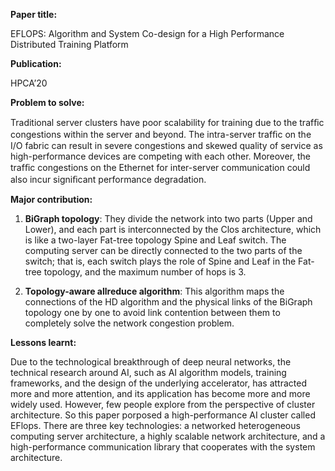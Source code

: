 **Paper title:**

EFLOPS: Algorithm and System Co-design for a High Performance Distributed
Training Platform

**Publication:**

HPCA’20

**Problem to solve:**

Traditional server clusters have poor scalability for training due to the trafﬁc
congestions within the server and beyond. The intra-server trafﬁc on the I/O
fabric can result in severe congestions and skewed quality of service as
high-performance devices are competing with each other. Moreover, the trafﬁc
congestions on the Ethernet for inter-server communication could also incur
signiﬁcant performance degradation.

**Major contribution:**

1.  **BiGraph topology**: They divide the network into two parts (Upper and
    Lower), and each part is interconnected by the Clos architecture, which is
    like a two-layer Fat-tree topology Spine and Leaf switch. The computing
    server can be directly connected to the two parts of the switch; that is,
    each switch plays the role of Spine and Leaf in the Fat-tree topology, and
    the maximum number of hops is 3.

2.  **Topology-aware allreduce algorithm**: This algorithm maps the connections
    of the HD algorithm and the physical links of the BiGraph topology one by
    one to avoid link contention between them to completely solve the network
    congestion problem.

**Lessons learnt:**

Due to the technological breakthrough of deep neural networks, the technical
research around AI, such as AI algorithm models, training frameworks, and the
design of the underlying accelerator, has attracted more and more attention, and
its application has become more and more widely used. However, few people
explore from the perspective of cluster architecture. So this paper porposed a
high-performance AI cluster called EFlops. There are three key technologies: a
networked heterogeneous computing server architecture, a highly scalable network
architecture, and a high-performance communication library that cooperates with
the system architecture.
